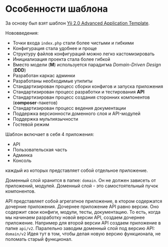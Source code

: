 Особенности шаблона
===

За основу был взят шаблон [Yii 2.0 Advanced Application Template](https://github.com/yiisoft/yii2-app-advanced).

Нововведения:

* Точки входа `index.php` стали более чистыми и гибкими
* Конфигурация стала удобнее и проще
* Структуру файлов конфигураций можно легко кастомизировать
* Инициализация проекта стала более гибкой
* Вместо модели (**M**) используется парадигма *Domain-Driven Design* (**DDD**)
* Разработан каркас админки
* Разработаны необходимые утилиты
* Стандартизирован процесс сборки конфигов и запуска приложения
* Стандартизирован процесс разработки и тестирования **API**
* Стандартизирован процесс создания сторонних компонентов (**composer**-пакетов)
* Стандартизирован процесс ведения документации
* Поддержка версионности доменного слоя и API-модулей
* Поддержка мультиязычности
* Гостевой режим

Шаблон включает в себя 4 приложения:

* API
* Пользовательская часть
* Админка
* Консоль

каждый из которых представляет собой отдельное приложение.

Доменный слой хранится в папке: `domain`.
Он не должен зависеть от приложений, модулей.
Доменный слой - это самостоятельный пучок компонентов.

API представляет собой агрегатное приложение, в ктором содержатся дочерние приложения.
Дочернее приложение API равно версии. 
Оно содержит свои конфиги, модули, тесты, документацию.
То есть, когда мы начинаем разработку новой версии API,
создаем дочернее приложение.
Например для второй версии API создаем приложение в папке `api/v2`.
Паралельно заводим доменный слой под версию API: `domain/v2`
Идея тут в том, чтобы делая новую версию функционала, не поломать старый функционал.
